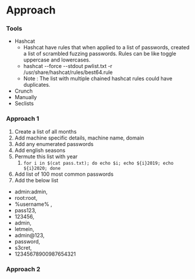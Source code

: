 # Approach

### Tools

* Hashcat
  * Hashcat have rules that when applied to a list of passwords, created a list of scrambled fuzzing passwords. Rules can be like toggle uppercase and lowercases.
  * hashcat --force --stdout pwlist.txt -r /usr/share/hashcat/rules/best64.rule
  * Note : The list with multiple chained hashcat rules could have duplicates.
* Crunch
* Manually
* Seclists

### Approach 1

1. Create a list of all months
2. Add machine specific details, machine name, domain
3. Add any enumerated passwords
4. Add english seasons
5. Permute this list with year
   1. `for i in $(cat pass.txt); do echo $i; echo ${i}2019; echo ${i}2020; done`
6. Add list of 100 most common passwords
7. Add the below list



* admin:admin, 
* root:root, 
* %username% ,
* pass123, 
* 123456, 
* admin, 
* letmein, 
* admin@123, 
* password, 
* s3cret, 
* 12345678900987654321

### Approach 2


